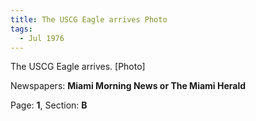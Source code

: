 ```yaml
---  
title: The USCG Eagle arrives Photo  
tags:  
  - Jul 1976  
---  
```

  
The USCG Eagle arrives. [Photo]  
  
Newspapers: **Miami Morning News or The Miami Herald**  
  
Page: **1**, Section: **B** 
